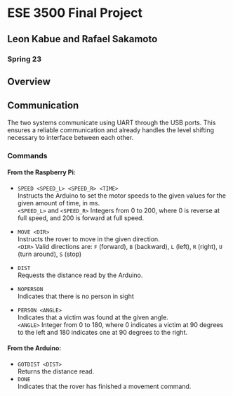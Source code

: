 # ESE 3500 Final Project
## Leon Kabue and Rafael Sakamoto
### Spring 23

## Overview

## Communication

The two systems communicate using UART through the USB ports. This ensures a reliable communication and already handles the level shifting necessary to interface between each other.

### Commands
#### From the Raspberry Pi:
- `SPEED <SPEED_L> <SPEED_R> <TIME>`<br>
    Instructs the Arduino to set the motor speeds to the given values for the given amount of time, in ms.<br>
    `<SPEED_L>` and `<SPEED_R>` Integers from 0 to 200, where 0 is reverse at full speed, and 200 is forward at full speed.

- `MOVE <DIR>`<br>
    Instructs the rover to move in the given direction.<br>
    `<DIR>` Valid directions are: `F` (forward), `B` (backward), `L` (left), `R` (right), `U` (turn around), `S` (stop)

- `DIST` <br>
    Requests the distance read by the Arduino.

- `NOPERSON` <br>
    Indicates that there is no person in sight
    
- `PERSON <ANGLE>`<br>
    Indicates that a victim was found at the given angle.<br>
    `<ANGLE>` Integer from 0 to 180, where 0 indicates a victim at 90 degrees to the left and 180 indicates one at 90 degrees to the right.

#### From the Arduino:
- `GOTDIST <DIST>` <br> 
    Returns the distance read.
- `DONE` <br>
    Indicates that the rover has finished a movement command.